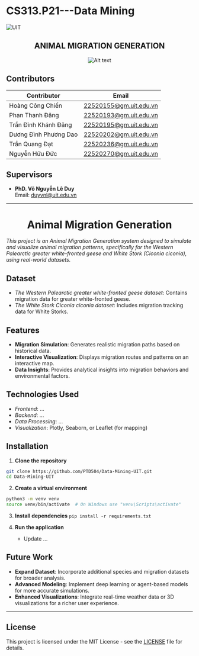 # CS313.P21---Data Mining
![UIT](https://img.shields.io/badge/from-UIT%20VNUHCM-blue?style=for-the-badge&link=https%3A%2F%2Fwww.uit.edu.vn%2F)

 <h2 align="center"> ANIMAL MIGRATION GENERATION </h2>

<p align="center">
  <img src="https://en.uit.edu.vn/sites/vi/files/banner_en.png" alt="Alt text">
</p>

## Contributors

| Contributor           | Email                         |
|-----------------------|-------------------------------|
| Hoàng Công Chiến       | [22520155@gm.uit.edu.vn](mailto:22520155@gm.uit.edu.vn) |
| Phan Thanh Đăng       | [22520193@gm.uit.edu.vn](mailto:22520193@gm.uit.edu.vn) |
| Trần Đình Khánh Đăng | [22520195@gm.uit.edu.vn](mailto:22520195@gm.uit.edu.vn) |
| Dương Đình Phương Dao | [22520202@gm.uit.edu.vn](mailto:22520202@gm.uit.edu.vn) |
| Trần Quang Đạt        | [22520236@gm.uit.edu.vn](mailto:22520236@gm.uit.edu.vn) |
| Nguyễn Hữu Đức        | [22520270@gm.uit.edu.vn](mailto:22520270@gm.uit.edu.vn) |

## Supervisors  
- **PhD. Võ Nguyễn Lê Duy**  
  Email: [duyvnl@uit.edu.vn](mailto:tiendv@uit.edu.vn)

---

<h1 align="center">Animal Migration Generation</h1>

*This project is an Animal Migration Generation system designed to simulate and visualize animal migration patterns, specifically for the Western Palearctic greater white-fronted geese and White Stork (Ciconia ciconia), using real-world datasets.*

## Dataset

- *The Western Palearctic greater white-fronted geese dataset*: Contains migration data for greater white-fronted geese.
- *The White Stork Ciconia ciconia dataset*: Includes migration tracking data for White Storks.

## Features

- **Migration Simulation**: Generates realistic migration paths based on historical data.
- **Interactive Visualization**: Displays migration routes and patterns on an interactive map.
- **Data Insights**: Provides analytical insights into migration behaviors and environmental factors.

## Technologies Used

- *Frontend*: ...
- *Backend*: ...
- *Data Processing*: ...
- *Visualization*: Plotly, Seaborn, or Leaflet (for mapping)

## Installation

1. **Clone the repository**

```bash
git clone https://github.com/PTD504/Data-Mining-UIT.git
cd Data-Mining-UIT
```


2. **Create a virtual environment**
```bash
python3 -m venv venv
source venv/bin/activate  # On Windows use "venv\Scripts\activate"
```


3. **Install dependencies**
`pip install -r requirements.txt`


4. **Run the application**
   - Update ...

## Future Work

- **Expand Dataset**: Incorporate additional species and migration datasets for broader analysis.
- **Advanced Modeling**: Implement deep learning or agent-based models for more accurate simulations.
- **Enhanced Visualizations**: Integrate real-time weather data or 3D visualizations for a richer user experience.

---

## License
This project is licensed under the MIT License - see the [LICENSE](LICENSE) file for details.
